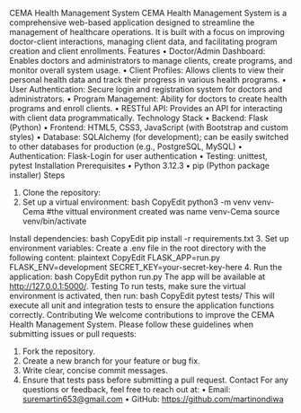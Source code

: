 CEMA Health Management System
CEMA Health Management System is a comprehensive web-based application designed to streamline the management of healthcare operations. It is built with a focus on improving doctor-client interactions, managing client data, and facilitating program creation and client enrollments.
Features
•	Doctor/Admin Dashboard: Enables doctors and administrators to manage clients, create programs, and monitor overall system usage.
•	Client Profiles: Allows clients to view their personal health data and track their progress in various health programs.
•	User Authentication: Secure login and registration system for doctors and administrators.
•	Program Management: Ability for doctors to create health programs and enroll clients.
•	RESTful API: Provides an API for interacting with client data programmatically.
Technology Stack
•	Backend: Flask (Python)
•	Frontend: HTML5, CSS3, JavaScript (with Bootstrap and custom styles)
•	Database: SQLAlchemy (for development); can be easily switched to other databases for production (e.g., PostgreSQL, MySQL)
•	Authentication: Flask-Login for user authentication
•	Testing: unittest, pytest
Installation
Prerequisites
•	Python 3.12.3
•	pip (Python package installer)
Steps
1.	Clone the repository:
2.	Set up a virtual environment:
bash
CopyEdit
python3 -m venv venv-Cema #the vittual environment created was name venv-Cema
source venv/bin/activate  

Install dependencies:
bash
CopyEdit
pip install -r requirements.txt
3.	Set up environment variables:
Create a .env file in the root directory with the following content:
plaintext
CopyEdit
FLASK_APP=run.py
FLASK_ENV=development
SECRET_KEY=your-secret-key-here
4.	Run the application:
bash
CopyEdit
python run.py
The app will be available at http://127.0.0.1:5000/.
Testing
To run tests, make sure the virtual environment is activated, then run:
bash
CopyEdit
pytest tests/
This will execute all unit and integration tests to ensure the application functions correctly.
Contributing
We welcome contributions to improve the CEMA Health Management System. Please follow these guidelines when submitting issues or pull requests:
1.	Fork the repository.
2.	Create a new branch for your feature or bug fix.
3.	Write clear, concise commit messages.
4.	Ensure that tests pass before submitting a pull request.
Contact
For any questions or feedback, feel free to reach out at:
•	Email: suremartin653@gmail.com 
•	GitHub: https://github.com/martinondiwa 

